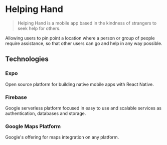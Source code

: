 # Helping Hand

> Helping Hand is a mobile app based in the kindness of strangers to seek help for others.

Allowing users to pin point a location where a person or group of people require assistance, so that other users can go and help in any way possible.

## Technologies

### Expo

Open source platform for building native mobile apps with React Native.

### Firebase

Google serverless platform focused in easy to use and scalable services as authentication, databases and storage.

### Google Maps Platform

Google's offering for maps integration on any platform.
